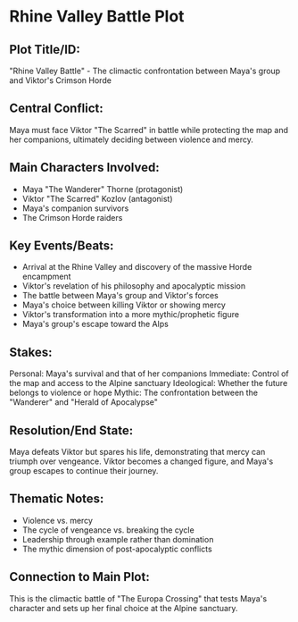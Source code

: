 # Rhine Valley Battle Plot

## Plot Title/ID:
"Rhine Valley Battle" - The climactic confrontation between Maya's group and Viktor's Crimson Horde

## Central Conflict:
Maya must face Viktor "The Scarred" in battle while protecting the map and her companions, ultimately deciding between violence and mercy.

## Main Characters Involved:
- Maya "The Wanderer" Thorne (protagonist)
- Viktor "The Scarred" Kozlov (antagonist)
- Maya's companion survivors
- The Crimson Horde raiders

## Key Events/Beats:
- Arrival at the Rhine Valley and discovery of the massive Horde encampment
- Viktor's revelation of his philosophy and apocalyptic mission
- The battle between Maya's group and Viktor's forces
- Maya's choice between killing Viktor or showing mercy
- Viktor's transformation into a more mythic/prophetic figure
- Maya's group's escape toward the Alps

## Stakes:
Personal: Maya's survival and that of her companions
Immediate: Control of the map and access to the Alpine sanctuary
Ideological: Whether the future belongs to violence or hope
Mythic: The confrontation between the "Wanderer" and "Herald of Apocalypse"

## Resolution/End State:
Maya defeats Viktor but spares his life, demonstrating that mercy can triumph over vengeance. Viktor becomes a changed figure, and Maya's group escapes to continue their journey.

## Thematic Notes:
- Violence vs. mercy
- The cycle of vengeance vs. breaking the cycle
- Leadership through example rather than domination
- The mythic dimension of post-apocalyptic conflicts

## Connection to Main Plot:
This is the climactic battle of "The Europa Crossing" that tests Maya's character and sets up her final choice at the Alpine sanctuary.
